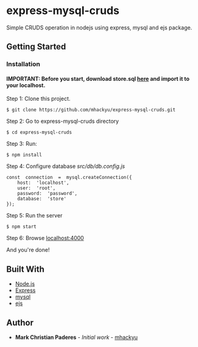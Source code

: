 # express-mysql-cruds

Simple CRUDS operation in nodejs using express, mysql and ejs package.

## Getting Started

### Installation

#### IMPORTANT: Before you start, download store.sql [here](https://mega.nz/#!uENWRBYI!8MyLepP3Efr5BJT1eGe8ixWVgrSvUvuQOIncsaNDhSk) and import it to your localhost.

Step 1: Clone this project.
```
$ git clone https://github.com/mhackyu/express-mysql-cruds.git
```

Step 2: Go to express-mysql-cruds directory
```
$ cd express-mysql-cruds
```

Step 3: Run:

```
$ npm install
```

Step 4: Configure database *src/db/db.config.js*
```
const  connection  =  mysql.createConnection({
	host:  'localhost',
	user:  'root',
	password:  'password',
	database:  'store'
});
```

Step 5: Run the server
```
$ npm start
```

Step 6:
Browse [localhost:4000](http://localhost:4000) 

And you're done!  


## Built With
* [Node.js](https://nodejs.org/en/) 
* [Express](https://expressjs.com/) 
* [mysql](https://www.npmjs.com/package/mysql) 
* [ejs](http://ejs.co/)

## Author

* **Mark Christian Paderes** - *Initial work* - [mhackyu](https://github.com/mhackyu)
